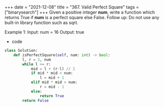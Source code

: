 +++ 
date = "2021-12-08"
title = "367. Valid Perfect Square"
tags = ["binarysearch"]
+++
Given a positive integer __num__, write a function which returns True if __num__ is a perfect square else False.
Follow up: Do not use any built-in library function such as sqrt.
 
Example 1:
Input: num = 16 Output: true
- code
```py
class Solution:
    def isPerfectSquare(self, num: int) -> bool:
        l, r = 1, num
        while l <= r:
            mid = l + (r-l) // 2
            if mid * mid < num:
                l = mid + 1
            elif mid * mid > num:
                r = mid - 1
            else:
                return True
        return False
```
